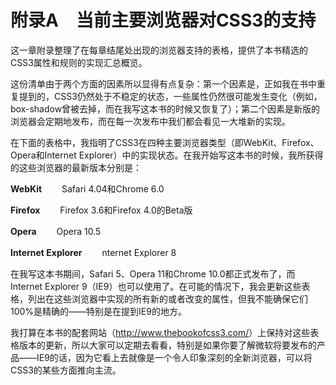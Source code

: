 # 附录A　当前主要浏览器对CSS3的支持

这一章附录整理了在每章结尾处出现的浏览器支持的表格，提供了本书精选的CSS3属性和规则的实现汇总概览。

这份清单由于两个方面的因素所以显得有点复杂：第一个因素是，正如我在书中重复提到的，CSS3仍然处于不稳定的状态，一些属性仍然很可能发生变化（例如，box-shadow曾被去掉，而在我写这本书的时候又恢复了）；第二个因素是新版的浏览器会定期地发布，而在每一次发布中我们都会看见一大堆新的实现。

在下面的表格中，我指明了CSS3在四种主要浏览器类型（即WebKit、Firefox、Opera和Internet Explorer）中的实现状态。在我开始写这本书的时候，我所获得的这些浏览器的最新版本分别是：

**WebKit** 　　Safari 4.04和Chrome 6.0

**Firefox** 　　Firefox 3.6和Firefox 4.0的Beta版

**Opera** 　　Opera 10.5

**Internet Explorer** 　　nternet Explorer 8

在我写这本书期间，Safari 5、Opera 11和Chrome 10.0都正式发布了，而Internet Explorer 9（IE9）也可以使用了。在可能的情况下，我会更新这些表格，列出在这些浏览器中实现的所有新的或者改变的属性，但我不能确保它们100%是精确的——特别是在提到IE9的地方。

我打算在本书的配套网站（<a class="my_markdown" href="['http://www.thebookofcss3.com/']">http://www.thebookofcss3.com/</a>）上保持对这些表格版本的更新，所以大家可以定期去看看，特别是如果你要了解微软将要发布的产品——IE9的话，因为它看上去就像是一个令人印象深刻的全新浏览器，可以将CSS3的某些方面推向主流。

